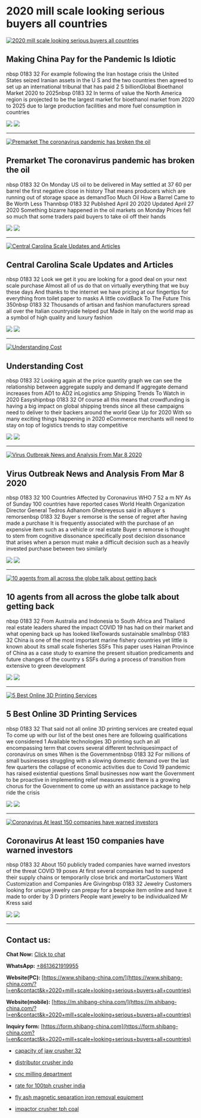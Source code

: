 # 2020 mill scale looking serious buyers all countries

<a href="https://swt.shibang-china.com/?l=en&img&k=2020+mill+scale+looking+serious+buyers+all+countries" target="_blank">![2020 mill scale looking serious buyers all countries](http://static.shibang-china.com/all-800x300/641.jpg)</a>

## Making China Pay for the Pandemic Is Idiotic
nbsp 0183 32 For example following the Iran hostage crisis the United States seized Iranian assets in the U S and the two countries then agreed to set up an international tribunal that has paid 2 5 billionGlobal Bioethanol Market 2020 to 2025nbsp 0183 32 In terms of value the North America region is projected to be the largest market for bioethanol market from 2020 to 2025 due to large production facilities and more fuel consumption in countries


<a href="https://whatsapp.shibangsoft.com/WhatsApp.php" target="_blank" title="WhatsApp">![](http://static.shibang-china.com/icon/whatsapp.png)</a> <a href="https://swt.shibang-china.com/?l=en&icon&k=2020+mill+scale+looking+serious+buyers+all+countries" target="_blank">![](http://static.shibang-china.com/icon/chat-en.png)</a>

---

<a href="https://swt.shibang-china.com/?l=en&img&k=2020+mill+scale+looking+serious+buyers+all+countries" target="_blank">![Premarket The coronavirus pandemic has broken the oil](http://static.shibang-china.com/all-800x300/472.jpg)</a>

## Premarket The coronavirus pandemic has broken the oil
nbsp 0183 32 On Monday US oil to be delivered in May settled at 37 60 per barrel the first negative close in history That means producers which are running out of storage space as demandToo Much Oil How a Barrel Came to Be Worth Less Thannbsp 0183 32 Published April 20 2020 Updated April 27 2020 Something bizarre happened in the oil markets on Monday Prices fell so much that some traders paid buyers to take oil off their hands


<a href="https://whatsapp.shibangsoft.com/WhatsApp.php" target="_blank" title="WhatsApp">![](http://static.shibang-china.com/icon/whatsapp.png)</a> <a href="https://swt.shibang-china.com/?l=en&icon&k=2020+mill+scale+looking+serious+buyers+all+countries" target="_blank">![](http://static.shibang-china.com/icon/chat-en.png)</a>

---

<a href="https://swt.shibang-china.com/?l=en&img&k=2020+mill+scale+looking+serious+buyers+all+countries" target="_blank">![Central Carolina Scale Updates and Articles](http://static.shibang-china.com/all-800x300/933.jpg)</a>

## Central Carolina Scale Updates and Articles
nbsp 0183 32 Look we get it you are looking for a good deal on your next scale purchase Almost all of us do that on virtually everything that we buy these days And thanks to the internet we have pricing at our fingertips for everything from toilet paper to masks A little covidBack To The Future This 350nbsp 0183 32 Thousands of artisan and fashion manufacturers spread all over the Italian countryside helped put Made in Italy on the world map as a symbol of high quality and luxury fashion


<a href="https://whatsapp.shibangsoft.com/WhatsApp.php" target="_blank" title="WhatsApp">![](http://static.shibang-china.com/icon/whatsapp.png)</a> <a href="https://swt.shibang-china.com/?l=en&icon&k=2020+mill+scale+looking+serious+buyers+all+countries" target="_blank">![](http://static.shibang-china.com/icon/chat-en.png)</a>

---

<a href="https://swt.shibang-china.com/?l=en&img&k=2020+mill+scale+looking+serious+buyers+all+countries" target="_blank">![Understanding Cost](http://static.shibang-china.com/all-800x300/1298.jpg)</a>

## Understanding Cost
nbsp 0183 32 Looking again at the price quantity graph we can see the relationship between aggregate supply and demand If aggregate demand increases from AD1 to AD2 inLogistics amp Shipping Trends To Watch in 2020 Easyshipnbsp 0183 32 Of course all this means that crowdfunding is having a big impact on global shipping trends since all these campaigns need to deliver to their backers around the world Gear Up for 2020 With so many exciting things happening in 2020 eCommerce merchants will need to stay on top of logistics trends to stay competitive


<a href="https://whatsapp.shibangsoft.com/WhatsApp.php" target="_blank" title="WhatsApp">![](http://static.shibang-china.com/icon/whatsapp.png)</a> <a href="https://swt.shibang-china.com/?l=en&icon&k=2020+mill+scale+looking+serious+buyers+all+countries" target="_blank">![](http://static.shibang-china.com/icon/chat-en.png)</a>

---

<a href="https://swt.shibang-china.com/?l=en&img&k=2020+mill+scale+looking+serious+buyers+all+countries" target="_blank">![Virus Outbreak News and Analysis From Mar 8 2020](http://static.shibang-china.com/all-800x300/629.jpg)</a>

## Virus Outbreak News and Analysis From Mar 8 2020
nbsp 0183 32 100 Countries Affected by Coronavirus WHO 7 52 a m NY As of Sunday 100 countries have reported cases World Health Organization Director General Tedros Adhanom Ghebreyesus said in aBuyer s remorsenbsp 0183 32 Buyer s remorse is the sense of regret after having made a purchase It is frequently associated with the purchase of an expensive item such as a vehicle or real estate Buyer s remorse is thought to stem from cognitive dissonance specifically post decision dissonance that arises when a person must make a difficult decision such as a heavily invested purchase between two similarly


<a href="https://whatsapp.shibangsoft.com/WhatsApp.php" target="_blank" title="WhatsApp">![](http://static.shibang-china.com/icon/whatsapp.png)</a> <a href="https://swt.shibang-china.com/?l=en&icon&k=2020+mill+scale+looking+serious+buyers+all+countries" target="_blank">![](http://static.shibang-china.com/icon/chat-en.png)</a>

---

<a href="https://swt.shibang-china.com/?l=en&img&k=2020+mill+scale+looking+serious+buyers+all+countries" target="_blank">![10 agents from all across the globe talk about getting back](http://static.shibang-china.com/all-800x300/738.jpg)</a>

## 10 agents from all across the globe talk about getting back
nbsp 0183 32 From Australia and Indonesia to South Africa and Thailand real estate leaders shared the impact COVID 19 has had on their market and what opening back up has looked likeTowards sustainable smallnbsp 0183 32 China is one of the most important marine fishery countries yet little is known about its small scale fisheries SSFs This paper uses Hainan Province of China as a case study to examine the present situation predicaments and future changes of the country s SSFs during a process of transition from extensive to green development


<a href="https://whatsapp.shibangsoft.com/WhatsApp.php" target="_blank" title="WhatsApp">![](http://static.shibang-china.com/icon/whatsapp.png)</a> <a href="https://swt.shibang-china.com/?l=en&icon&k=2020+mill+scale+looking+serious+buyers+all+countries" target="_blank">![](http://static.shibang-china.com/icon/chat-en.png)</a>

---

<a href="https://swt.shibang-china.com/?l=en&img&k=2020+mill+scale+looking+serious+buyers+all+countries" target="_blank">![5 Best Online 3D Printing Services](http://static.shibang-china.com/all-800x300/72.jpg)</a>

## 5 Best Online 3D Printing Services
nbsp 0183 32 That said not all online 3D printing services are created equal To come up with our list of the best ones here are following qualifications we considered 1 Available technologies 3D printing such an all encompassing term that covers several different techniquesimpact of coronavirus on smes When is the Governmentnbsp 0183 32 For millions of small businesses struggling with a slowing domestic demand over the last few quarters the collapse of economic activities due to Covid 19 pandemic has raised existential questions Small businesses now want the Government to be proactive in implementing relief measures and there is a growing chorus for the Government to come up with an assistance package to help ride the crisis


<a href="https://whatsapp.shibangsoft.com/WhatsApp.php" target="_blank" title="WhatsApp">![](http://static.shibang-china.com/icon/whatsapp.png)</a> <a href="https://swt.shibang-china.com/?l=en&icon&k=2020+mill+scale+looking+serious+buyers+all+countries" target="_blank">![](http://static.shibang-china.com/icon/chat-en.png)</a>

---

<a href="https://swt.shibang-china.com/?l=en&img&k=2020+mill+scale+looking+serious+buyers+all+countries" target="_blank">![Coronavirus At least 150 companies have warned investors](http://static.shibang-china.com/all-800x300/1256.jpg)</a>

## Coronavirus At least 150 companies have warned investors
nbsp 0183 32 About 150 publicly traded companies have warned investors of the threat COVID 19 poses At first several companies had to suspend their supply chains or temporarily close brick and mortarCustomers Want Customization and Companies Are Givingnbsp 0183 32 Jewelry Customers looking for unique jewelry can prepay for a bespoke item online and have it made to order by 3 D printers People want jewelry to be individualized Mr Kress said


<a href="https://whatsapp.shibangsoft.com/WhatsApp.php" target="_blank" title="WhatsApp">![](http://static.shibang-china.com/icon/whatsapp.png)</a> <a href="https://swt.shibang-china.com/?l=en&icon&k=2020+mill+scale+looking+serious+buyers+all+countries" target="_blank">![](http://static.shibang-china.com/icon/chat-en.png)</a>

---
## Contact us:

**Chat Now:** [Click to chat](https://swt.shibang-china.com?l=en&contact&k=2020+mill+scale+looking+serious+buyers+all+countries)

**WhatsApp:**  [+8613621919955](https://whatsapp.shibangsoft.com/WhatsApp.php)

**Website(PC):** [https://www.shibang-china.com/](https://www.shibang-china.com/?l=en&contact&k=2020+mill+scale+looking+serious+buyers+all+countries)

**Website(mobile):** [https://m.shibang-china.com/](https://m.shibang-china.com/?l=en&contact&k=2020+mill+scale+looking+serious+buyers+all+countries)

**Inquiry form:** [https://form.shibang-china.com](https://form.shibang-china.com?l=en&contact&k=2020+mill+scale+looking+serious+buyers+all+countries)

* [capacity of jaw crusher 32](../166/capacity%20of%20jaw%20crusher%2032.md)

* [distributor crusher indo](../170/distributor%20crusher%20indo.md)

* [cnc milling department](../168/cnc%20milling%20department.md)

* [rate for 100tph crusher india](../167/rate%20for%20100tph%20crusher%20india.md)

* [fly ash magnetic separation iron removal equipment](../161/fly%20ash%20magnetic%20separation%20iron%20removal%20equipment.md)

* [impactor crusher tph coal](../166/impactor%20crusher%20tph%20coal.md)